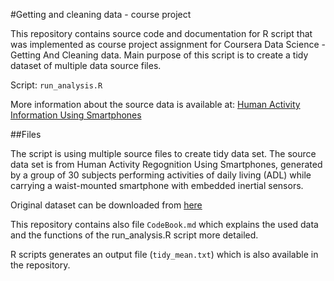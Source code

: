 #Getting and cleaning data - course project

This repository contains source code and documentation for R script that was implemented as course project 
assignment for Coursera Data Science - Getting And Cleaning data. Main purpose of this script is to create a tidy 
dataset of multiple data source files. 

Script: `run_analysis.R`  

More information about the source data is available at: [Human Activity Information Using Smartphones](http://archive.ics.uci.edu/ml/datasets/Human+Activity+Recognition+Using+Smartphones)

##Files

The script is using multiple source files to create tidy data set. The source data set is from Human Activity Regognition Using Smartphones, generated
by a group of 30 subjects performing activities of daily living (ADL) while carrying a waist-mounted smartphone with embedded inertial sensors.

Original dataset can be downloaded from [here](https://d396qusza40orc.cloudfront.net/getdata%2Fprojectfiles%2FUCI%20HAR%20Dataset.zip )

This repository contains also file `CodeBook.md` which explains the used data and the functions of the run_analysis.R script more detailed.

R scripts generates an output file (`tidy_mean.txt`) which is also available in the repository.
